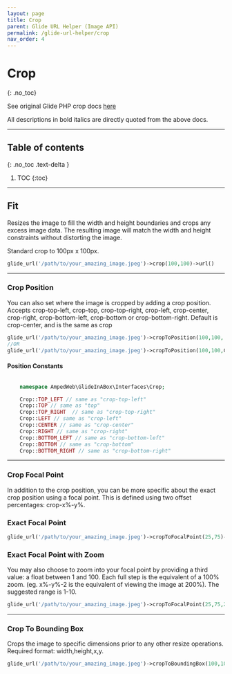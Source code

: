 ```yaml
---
layout: page
title: Crop
parent: Glide URL Helper (Image API)
permalink: /glide-url-helper/crop 
nav_order: 4
---
```


# Crop
{: .no_toc}

See original Glide PHP crop docs [here](https://glide.thephpleague.com/2.0/api/crop/)

All descriptions in bold italics are directly quoted from the above docs.

---------------------
## Table of contents
{: .no_toc .text-delta }

1. TOC
{:toc}
---


## Fit

Resizes the image to fill the width and height boundaries and crops any excess image data. The resulting image will
match the width and height constraints without distorting the image.

Standard crop to 100px x 100px.

```php 
glide_url('/path/to/your_amazing_image.jpeg')->crop(100,100)->url()
```
----------------------
### Crop Position

You can also set where the image is cropped by adding a crop position. Accepts crop-top-left, crop-top,
crop-top-right, crop-left, crop-center, crop-right, crop-bottom-left, crop-bottom or crop-bottom-right. Default is
crop-center, and is the same as crop

```php 
glide_url('/path/to/your_amazing_image.jpeg')->cropToPosition(100,100,'crop-top-left')->url()
//OR
glide_url('/path/to/your_amazing_image.jpeg')->cropToPosition(100,100,Crop::TOP_LEFT)->url()
```
#### Position Constants
```php

    namespace AmpedWeb\GlideInABox\Interfaces\Crop;

    Crop::TOP_LEFT // same as "crop-top-left"
    Crop::TOP // same as "top"
    Crop::TOP_RIGHT  // same as "crop-top-right"
    Crop::LEFT // same as "crop-left"
    Crop::CENTER // same as "crop-center"
    Crop::RIGHT // same as "crop-right"
    Crop::BOTTOM_LEFT // same as "crop-bottom-left"
    Crop::BOTTOM // same as "crop-bottom"
    Crop::BOTTOM_RIGHT // same as "crop-bottom-right"
```
----------------------
### Crop Focal Point

In addition to the crop position, you can be more specific about the exact crop position using a focal point. This is
defined using two offset percentages: crop-x%-y%.

### Exact Focal Point
```php 
glide_url('/path/to/your_amazing_image.jpeg')->cropToFocalPoint(25,75)->url()
```

### Exact Focal Point with Zoom
You may also choose to zoom into your focal point by providing a third value: a float between 1 and 100. 
Each full step is the equivalent of a 100% zoom. (eg. x%-y%-2 is the equivalent of viewing the image at 200%). The suggested range is 1-10.
```php 
glide_url('/path/to/your_amazing_image.jpeg')->cropToFocalPoint(25,75,2)->url()
```
----------------------
### Crop To Bounding Box
Crops the image to specific dimensions prior to any other resize operations. Required format: width,height,x,y.
```php 
glide_url('/path/to/your_amazing_image.jpeg')->cropToBoundingBox(100,100,915,155)->url()
```